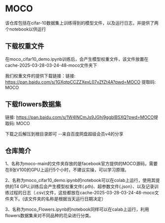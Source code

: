 # MOCO
该仓库包括在cifar-10数据集上训练得到的模型文件，以及运行日志，并提供了两个notebook以供运行</p>
## 下载权重文件
在moco_cifar10_demo.ipynb训练后，会产生模型权重文件，该文件放置在cache-2025-03-28-03-24-48-moco文件夹下</p>
我们权重文件的提供下载链接：链接: <https://pan.baidu.com/s/1GXqtpCCZZXexL07vZfZt4A?pwd=MOCO> 提取码: MOCO </p>
## 下载flowers数据集
链接: <https://pan.baidu.com/s/1W4INCmJs9JGhj9ggblBSXQ?pwd=MOCO>提取码: MOCO </p>
下载之后解压到根目录即可
--来自百度网盘超级会员v4的分享
## 仓库简介
</p>1、名称为moco-main的文件夹存放的是facebook官方提供的MOCO源码，需要在8张V100的GPU上运行5个小时，不建议实操，可以学习原理。</p>
</p>2、名称为moco_cifar10_demo.ipynb的notebook可以在colab上运行，使用其提供的T4 GPU,训练后会产生模型权重文件(.pth)、超参数文件(.json）、以及记录训练过程的日志（.csv)文件，这些都放在cache-2025-03-28-03-24-48-moco文件夹下。(该文件夹的名称是根据当天运行日期决定）</p>
</p>3、名称为moco_Flowers.ipynb的notebook同样可以在calab上运行，利用flowers数据集来对不同品种的花朵进行分类。</p>
